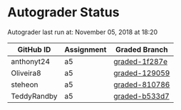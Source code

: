 # Autograder Status
Autograder last run at: November 05, 2018 at 18:20

| GitHub ID | Assignment | Graded Branch |
|-----------|------------|---------------|
| anthonyt24 | a5 | [graded-1f287e](https://github.com/Fall2018COMP401-001/a5-anthonyt24/tree/graded-1f287e) | 
| Oliveira8 | a5 | [graded-129059](https://github.com/Fall2018COMP401-001/a5-Oliveira8/tree/graded-129059) | 
| steheon | a5 | [graded-810786](https://github.com/Fall2018COMP401-001/a5-steheon/tree/graded-810786) | 
| TeddyRandby | a5 | [graded-b533d7](https://github.com/Fall2018COMP401-001/a5-TeddyRandby/tree/graded-b533d7) | 

